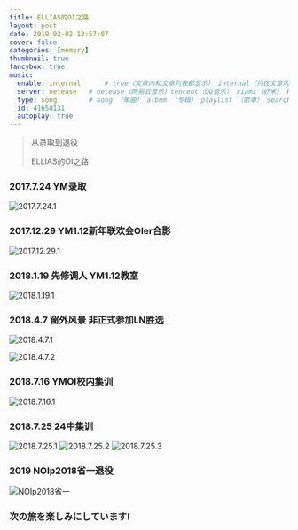 ```yaml
---
title: ELLIAS的OI之路
layout: post
date: 2019-02-02 13:57:07
cover: false
categories: [memory]
thumbnail: true
fancybox: true
music:
  enable: internal      # true（文章内和文章列表都显示） internal（只在文章内显示）
  server: netease   # netease（网易云音乐）tencent（QQ音乐） xiami（虾米） kugou（酷狗）
  type: song        # song （单曲） album （专辑） playlist （歌单） search （搜索）
  id: 41650131
  autoplay: true
---
```


> 从录取到退役
> 
> ELLIAS的OI之路


<!--more-->

### 2017.7.24 YM录取

<fancybox>

![2017.7.24.1](https://novaellias.files.wordpress.com/2019/02/20170724_135654.jpg)

</fancybox>

### 2017.12.29 YM1.12新年联欢会OIer合影

<fancybox>

![2017.12.29.1](https://novaellias.files.wordpress.com/2019/02/72d39e754c42233b.jpg)

</fancybox>

### 2018.1.19 先修调人 YM1.12教室

<fancybox>

![2018.1.19.1](https://novaellias.files.wordpress.com/2019/02/20180119_121125.jpg)

</fancybox>

### 2018.4.7 窗外风景 非正式参加LN胜选

<fancybox>

![2018.4.7.1](https://novaellias.files.wordpress.com/2019/02/20180407_070025.jpg)

![2018.4.7.2](https://novaellias.files.wordpress.com/2019/02/20180407_070031.jpg)

</fancybox>

### 2018.7.16 YMOI校内集训

<fancybox>

![2018.7.16.1](https://novaellias.files.wordpress.com/2019/02/20180716_124407.jpg)

</fancybox>

### 2018.7.25 24中集训

<fancybox>

![2018.7.25.1](https://novaellias.files.wordpress.com/2019/02/20180725_175848.jpg)
![2018.7.25.2](https://novaellias.files.wordpress.com/2019/02/20180725_175938.jpg)
![2018.7.25.3](https://novaellias.files.wordpress.com/2019/02/542e2e5ec1194fa8.jpg)

</fancybox>

### 2019 NOIp2018省一退役

<fancybox>

![NOIp2018省一](https://novaellias.files.wordpress.com/2019/02/20181219134050.jpg)

</fancybox>

### 次の旅を楽しみにしています!
